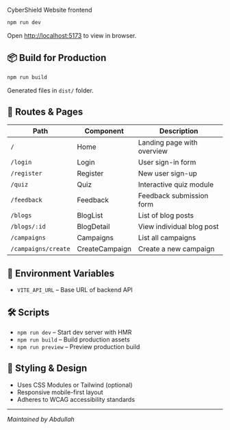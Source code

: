 CyberShield Website frontend
```bash
npm run dev
```

Open [http://localhost:5173](http://localhost:5173) to view in browser.

## 📦 Build for Production

```bash
npm run build
```

Generated files in `dist/` folder.

## 🔗 Routes & Pages

| Path         | Component  | Description                |
| ------------ | ---------- | -------------------------- |
| `/`          | Home       | Landing page with overview |
| `/login`     | Login      | User sign-in form          |
| `/register`  | Register   | New user sign-up           |
| `/quiz`      | Quiz       | Interactive quiz module    |
| `/feedback`  | Feedback   | Feedback submission form   |
| `/blogs`     | BlogList   | List of blog posts         |
| `/blogs/:id` | BlogDetail | View individual blog post  |
| `/campaigns` | Campaigns  | List all campaigns |
| `/campaigns/create` | CreateCampaign | Create a new campaign |

## 🔄 Environment Variables

* `VITE_API_URL` – Base URL of backend API

## 🛠️ Scripts

* `npm run dev` – Start dev server with HMR
* `npm run build` – Build production assets
* `npm run preview` – Preview production build

## 🎨 Styling & Design

* Uses CSS Modules or Tailwind (optional)
* Responsive mobile-first layout
* Adheres to WCAG accessibility standards

---

*Maintained by Abdullah*

